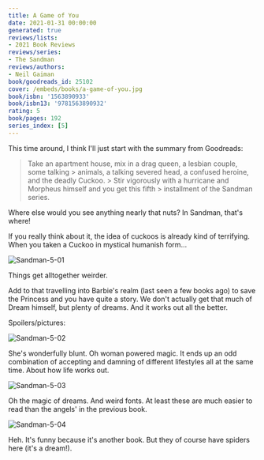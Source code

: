 ```yaml
---
title: A Game of You
date: 2021-01-31 00:00:00
generated: true
reviews/lists:
- 2021 Book Reviews
reviews/series:
- The Sandman
reviews/authors:
- Neil Gaiman
book/goodreads_id: 25102
cover: /embeds/books/a-game-of-you.jpg
book/isbn: '1563890933'
book/isbn13: '9781563890932'
rating: 5
book/pages: 192
series_index: [5]
---
```

This time around, I think I'll just start with the summary from Goodreads:  

> Take an apartment house, mix in a drag queen, a lesbian couple, some talking > animals, a talking severed head, a confused heroine, and the deadly Cuckoo. > Stir vigorously with a hurricane and Morpheus himself and you get this fifth > installment of the Sandman series.

<!--more-->

Where else would you see anything nearly that nuts? In Sandman, that's where!  

If you really think about it, the idea of cuckoos is already kind of terrifying. When you taken a Cuckoo in mystical humanish form...  

![Sandman-5-01](/embeds/books/attachments/sandman-5-01.jpg)  

Things get alltogether weirder.  

Add to that travelling into Barbie's realm (last seen a few books ago) to save the Princess and you have quite a story. We don't actually get that much of Dream himself, but plenty of dreams. And it works out all the better.  

Spoilers/pictures:  

![Sandman-5-02](/embeds/books/attachments/sandman-5-02.jpg)  

She's wonderfully blunt. Oh woman powered magic. It ends up an odd combination of accepting and damning of different lifestyles all at the same time. About how life works out.  

![Sandman-5-03](/embeds/books/attachments/sandman-5-03.jpg)  

Oh the magic of dreams. And weird fonts. At least these are much easier to read than the angels' in the previous book.  

![Sandman-5-04](/embeds/books/attachments/sandman-5-04.jpg)  

Heh. It's funny because it's another book. But they of course have spiders here (it's a dream!).
